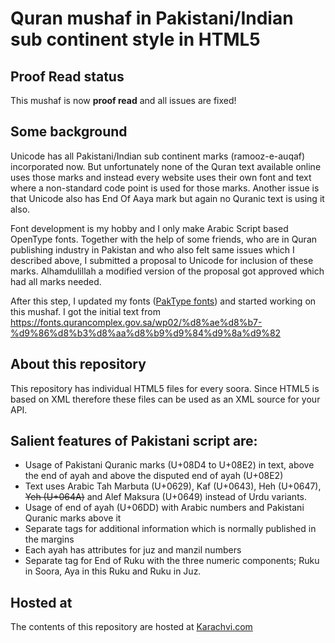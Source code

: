 # Quran mushaf in Pakistani/Indian sub continent style in HTML5

## Proof Read status
This mushaf is now **proof read** and all issues are fixed!

## Some background
Unicode has all Pakistani/Indian sub continent marks (ramooz-e-auqaf) incorporated now. But unfortunately none of the Quran text available online uses those marks and instead every website uses their own font and text where a non-standard code point is used for those marks. Another issue is that Unicode also has End Of Aaya mark but again no Quranic text is using it also.

Font development is my hobby and I only make Arabic Script based OpenType fonts. Together with the help of some friends, who are in Quran publishing industry in Pakistan and who also felt same issues which I described above, I submitted a proposal to Unicode for inclusion of these marks. Alhamdulillah a modified version of the proposal got approved which had all marks needed.

After this step, I updated my fonts ([PakType fonts](http://paktype.sourceforge.net/)) and started working on this mushaf. I got the initial text from https://fonts.qurancomplex.gov.sa/wp02/%d8%ae%d8%b7-%d9%86%d8%b3%d8%aa%d8%b9%d9%84%d9%8a%d9%82

## About this repository
This repository has individual HTML5 files for every soora. Since HTML5 is based on XML therefore these files can be used as an XML source for your API.

## Salient features of Pakistani script are:
* Usage of Pakistani Quranic marks (U+08D4 to U+08E2) in text, above the end of ayah and above the disputed end of ayah (U+08E2)
* Text uses Arabic Tah Marbuta (U+0629), Kaf (U+0643), Heh (U+0647), ~~Yeh (U+064A)~~ and Alef Maksura (U+0649) instead of Urdu variants.
* Usage of end of ayah (U+06DD) with Arabic numbers and Pakistani Quranic marks above it
* Separate tags for additional information which is normally published in the margins
* Each ayah has attributes for juz and manzil numbers
* Separate tag for End of Ruku with the three numeric components; Ruku in Soora, Aya in this Ruku and Ruku in Juz.

## Hosted at
The contents of this repository are hosted at [Karachvi.com](https://www.karachvi.com)
